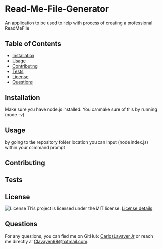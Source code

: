# Read-Me-File-Generator

An application to be used to help with process of creating a professional ReadMeFile

## Table of Contents
- [Installation](#installation)
- [Usage](#usage)
- [Contributing](#contributing)
- [Tests](#tests)
- [License](#license)
- [Questions](#questions)

## Installation
Make sure you have node.js installed. You canmake sure of this by running (node -v)

## Usage
by going to the repository folder location you can input (node index.js) within your command prompt

## Contributing


## Tests



## License
![License](https://img.shields.io/badge/license-MIT-blue.svg)
This project is licensed under the MIT license. [License details](https://opensource.org/licenses/MIT)


## Questions
For any questions, you can find me on GitHub: [CarlosLavayenJr](https://github.com/CarlosLavayenJr) or reach me directly at Clavayen98@hotmail.com.
